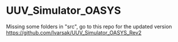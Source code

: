 # UUV_Simulator_OASYS

Missing some folders in "src", go to this repo for the updated version https://github.com/Ivarsak/UUV_Simulator_OASYS_Rev2
